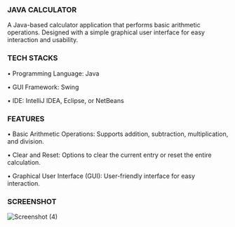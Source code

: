 
### JAVA CALCULATOR

A Java-based calculator application that performs basic arithmetic operations. Designed with a simple graphical user interface for easy interaction and usability.


### TECH STACKS

•	Programming Language: Java

•   GUI Framework: Swing

•   IDE: IntelliJ IDEA, Eclipse, or NetBeans


### FEATURES

•    Basic Arithmetic Operations: Supports addition, subtraction, multiplication, and division.

•    Clear and Reset: Options to clear the current entry or reset the entire calculation.

•    Graphical User Interface (GUI): User-friendly interface for easy interaction.


### SCREENSHOT

![Screenshot (4)](https://github.com/abirami-offl/java_calculator/assets/152076823/2866ae8f-4d57-4f45-ba81-cb1f2b637d85)

